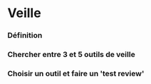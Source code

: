 # Veille

  ### Définition
  
  ### Chercher entre 3 et 5 outils de veille
  
  ### Choisir un outil et faire un 'test review'
  
